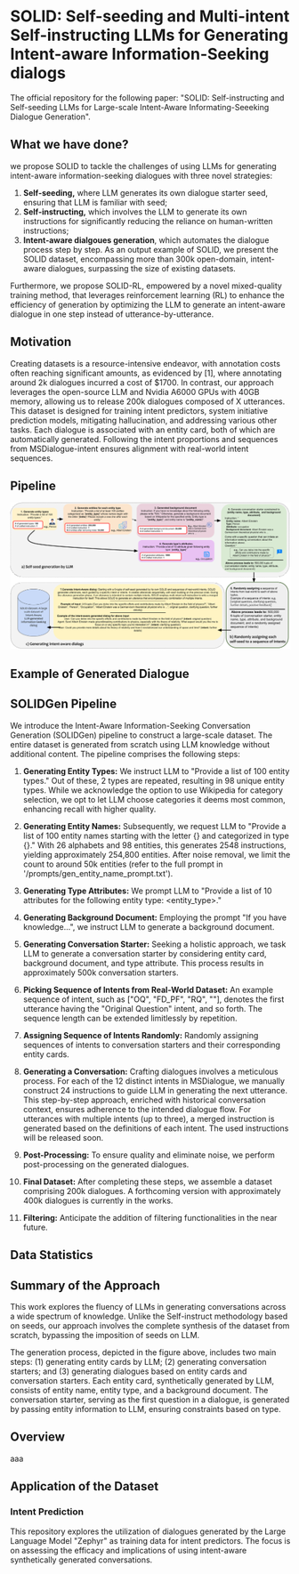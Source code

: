 # SOLID: Self-seeding and Multi-intent Self-instructing LLMs for Generating Intent-aware Information-Seeking dialogs
The official repository for the following paper: "SOLID: Self-instructing and Self-seeding LLMs for Large-scale Intent-Aware Informating-Seeeking Dialogue Generation".

## What we have done?
we propose SOLID to tackle the challenges of using LLMs for generating intent-aware information-seeking dialogues with three novel strategies:

  1. **Self-seeding,** where LLM generates its own dialogue starter seed, ensuring that LLM is familiar with seed;
  2. **Self-instructing,** which involves the LLM to generate its own instructions for significantly reducing the reliance on human-written instructions;
  3. **Intent-aware dialgoues generation**, which automates the dialogue process step by step.
  As an output example of SOLID, we present the SOLID dataset, encompassing more than 300k open-domain, intent-aware dialogues, surpassing the size of existing datasets.

Furthermore, we propose SOLID-RL, empowered by a novel mixed-quality training method, that leverages reinforcement learning (RL) to enhance the efficiency of generation by optimizing the LLM to generate an intent-aware dialogue in one step instead of utterance-by-utterance.


## Motivation 
Creating datasets is a resource-intensive endeavor, with annotation costs often reaching significant amounts, as evidenced by [1], where annotating around 2k dialogues incurred a cost of $1700. In contrast, our approach leverages the open-source LLM and Nvidia A6000 GPUs with 40GB memory, allowing us to release 200k dialogues composed of X utterances. This dataset is designed for training intent predictors, system initiative prediction models, mitigating hallucination, and addressing various other tasks. Each dialogue is associated with an entity card, both of which are automatically generated. Following the intent proportions and sequences from MSDialogue-intent ensures alignment with real-world intent sequences.

## Pipeline
<img src="./figures/SOLID_pipeline.svg">


## Example of Generated Dialogue

## SOLIDGen Pipeline
We introduce the Intent-Aware Information-Seeking Conversation Generation (SOLIDGen) pipeline to construct a large-scale dataset. The entire dataset is generated from scratch using LLM knowledge without additional content. The pipeline comprises the following steps:

1. **Generating Entity Types:** We instruct LLM to "Provide a list of 100 entity types." Out of these, 2 types are repeated, resulting in 98 unique entity types. While we acknowledge the option to use Wikipedia for category selection, we opt to let LLM choose categories it deems most common, enhancing recall with higher quality.

2. **Generating Entity Names:** Subsequently, we request LLM to "Provide a list of 100 entity names starting with the letter {} and categorized in type {}." With 26 alphabets and 98 entities, this generates 2548 instructions, yielding approximately 254,800 entities. After noise removal, we limit the count to around 50k entities (refer to the full prompt in '/prompts/gen_entity_name_prompt.txt').

3. **Generating Type Attributes:** We prompt LLM to "Provide a list of 10 attributes for the following entity type: <entity_type>."

4. **Generating Background Document:** Employing the prompt "If you have knowledge...", we instruct LLM to generate a background document.

5. **Generating Conversation Starter:** Seeking a holistic approach, we task LLM to generate a conversation starter by considering entity card, background document, and type attribute. This process results in approximately 500k conversation starters.

6. **Picking Sequence of Intents from Real-World Dataset:** An example sequence of intent, such as ["OQ", "FD_PF", "RQ", ""], denotes the first utterance having the "Original Question" intent, and so forth. The sequence length can be extended limitlessly by repetition.

7. **Assigning Sequence of Intents Randomly:** Randomly assigning sequences of intents to conversation starters and their corresponding entity cards.

8. **Generating a Conversation:** Crafting dialogues involves a meticulous process. For each of the 12 distinct intents in MSDialogue, we manually construct 24 instructions to guide LLM in generating the next utterance. This step-by-step approach, enriched with historical conversation context, ensures adherence to the intended dialogue flow. For utterances with multiple intents (up to three), a merged instruction is generated based on the definitions of each intent. The used instructions will be released soon.

9. **Post-Processing:** To ensure quality and eliminate noise, we perform post-processing on the generated dialogues.

10. **Final Dataset:** After completing these steps, we assemble a dataset comprising 200k dialogues. A forthcoming version with approximately 400k dialogues is currently in the works.

11. **Filtering:** Anticipate the addition of filtering functionalities in the near future.

## Data Statistics

## Summary of the Approach
This work explores the fluency of LLMs in generating conversations across a wide spectrum of knowledge. Unlike the Self-instruct methodology based on seeds, our approach involves the complete synthesis of the dataset from scratch, bypassing the imposition of seeds on LLM.

The generation process, depicted in the figure above, includes two main steps: (1) generating entity cards by LLM; (2) generating conversation starters; and (3) generating dialogues based on entity cards and conversation starters. Each entity card, synthetically generated by LLM, consists of entity name, entity type, and a background document. The conversation starter, serving as the first question in a dialogue, is generated by passing entity information to LLM, ensuring constraints based on type.

## Overview
aaa

## Application of the Dataset
### Intent Prediction
This repository explores the utilization of dialogues generated by the Large Language Model "Zephyr" as training data for intent predictors. The focus is on assessing the efficacy and implications of using intent-aware synthetically generated conversations.

